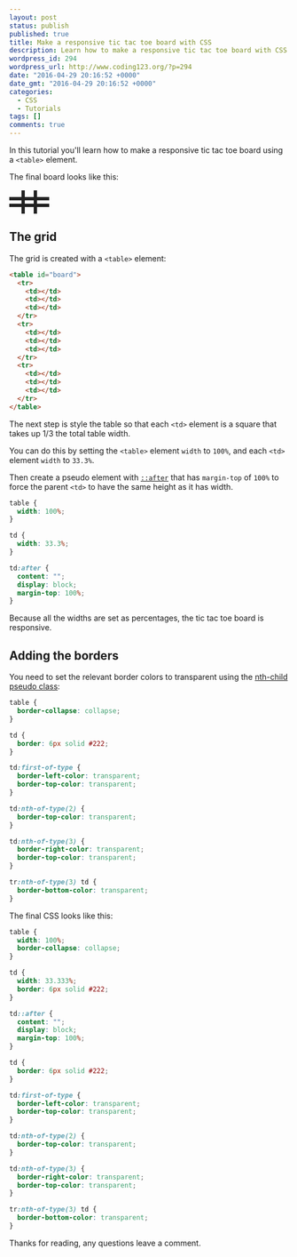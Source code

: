 ```yaml
---
layout: post
status: publish
published: true
title: Make a responsive tic tac toe board with CSS
description: Learn how to make a responsive tic tac toe board with CSS and HTML. This tutorial walks you through the process of making responsive squares for your board.
wordpress_id: 294
wordpress_url: http://www.coding123.org/?p=294
date: "2016-04-29 20:16:52 +0000"
date_gmt: "2016-04-29 20:16:52 +0000"
categories:
  - CSS
  - Tutorials
tags: []
comments: true
---
```


In this tutorial you'll learn how to make a responsive tic tac toe board using a `<table>` element.

The final board looks like this:

<style>
table {
  width: 100%;
  border-collapse: collapse;
  max-width: 300px;
}

td {
  width: 33.333%;
  border: 6px solid #222;
}

td::after {
  content: "";
  display: block;
  margin-top: 100%;
}

td {
  border: 6px solid #222;
}

td:first-of-type {
  border-left-color: transparent;
  border-top-color: transparent;
}

td:nth-of-type(2) {
  border-top-color: transparent;
}

td:nth-of-type(3) {
  border-right-color: transparent;
  border-top-color: transparent;
}

tr:nth-of-type(3) td {
  border-bottom-color: transparent;
}
</style>

<table id="board">
  <tr>
    <td></td>
    <td></td>
    <td></td>
  </tr>
  <tr>
    <td></td>
    <td></td>
    <td></td>
  </tr>
  <tr>
    <td></td>
    <td></td>
    <td></td>
  </tr>
</table>

## The grid

The grid is created with a `<table>` element:

```html
<table id="board">
  <tr>
    <td></td>
    <td></td>
    <td></td>
  </tr>
  <tr>
    <td></td>
    <td></td>
    <td></td>
  </tr>
  <tr>
    <td></td>
    <td></td>
    <td></td>
  </tr>
</table>
```

The next step is style the table so that each `<td>` element is a square that takes up 1/3 the total table width.

You can do this by setting the `<table>` element `width` to `100%`, and each `<td>` element `width` to `33.3%`.

Then create a pseudo element with <a rel="noopener" href="https://developer.mozilla.org/en/docs/Web/CSS/::after">`::after`</a> that has `margin-top` of `100%` to force the parent `<td>` to have the same height as it has width.

```css
table {
  width: 100%;
}

td {
  width: 33.3%;
}

td:after {
  content: "";
  display: block;
  margin-top: 100%;
}
```

Because all the widths are set as percentages, the tic tac toe board is responsive.

## Adding the borders

 You need to set the relevant border colors to transparent using the <a rel="noopener" href="https://developer.mozilla.org/en-US/docs/Web/CSS/:nth-child">nth-child pseudo class</a>:

```css
table {
  border-collapse: collapse;
}

td {
  border: 6px solid #222;
}

td:first-of-type {
  border-left-color: transparent;
  border-top-color: transparent;
}

td:nth-of-type(2) {
  border-top-color: transparent;
}

td:nth-of-type(3) {
  border-right-color: transparent;
  border-top-color: transparent;
}

tr:nth-of-type(3) td {
  border-bottom-color: transparent;
}
```

The final CSS looks like this:

```css
table {
  width: 100%;
  border-collapse: collapse;
}

td {
  width: 33.333%;
  border: 6px solid #222;
}

td::after {
  content: "";
  display: block;
  margin-top: 100%;
}

td {
  border: 6px solid #222;
}

td:first-of-type {
  border-left-color: transparent;
  border-top-color: transparent;
}

td:nth-of-type(2) {
  border-top-color: transparent;
}

td:nth-of-type(3) {
  border-right-color: transparent;
  border-top-color: transparent;
}

tr:nth-of-type(3) td {
  border-bottom-color: transparent;
}
```

Thanks for reading, any questions leave a comment.
